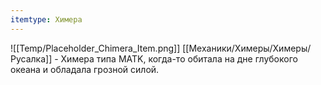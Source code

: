 ```yaml
---
itemtype: Химера
---
```

![[Temp/Placeholder_Chimera_Item.png]]
[[Механики/Химеры/Химеры/Русалка]] - Химера типа MATK, когда-то обитала на дне глубокого океана и обладала грозной силой.

